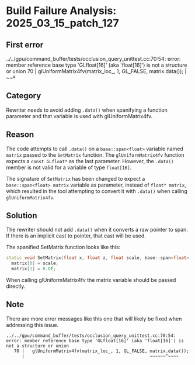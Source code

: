# Build Failure Analysis: 2025_03_15_patch_127

## First error

../../gpu/command_buffer/tests/occlusion_query_unittest.cc:70:54: error: member reference base type 'GLfloat[16]' (aka 'float[16]') is not a structure or union
   70 |   glUniformMatrix4fv(matrix_loc_, 1, GL_FALSE, matrix.data());
      |                                                ~~~~~~^~~~~

## Category
Rewriter needs to avoid adding `.data()` when spanifying a function parameter and that variable is used with glUniformMatrix4fv.

## Reason
The code attempts to call `.data()` on a `base::span<float>` variable named `matrix` passed to the `SetMatrix` function. The `glUniformMatrix4fv` function expects a `const GLfloat*` as the last parameter. However, the `.data()` member is not valid for a variable of type `float[16]`.

The signature of `SetMatrix` has been changed to expect a `base::span<float> matrix` variable as parameter, instead of `float* matrix`, which resulted in the tool attempting to convert it with `.data()` when calling `glUniformMatrix4fv`.

## Solution
The rewriter should not add `.data()` when it converts a raw pointer to span. If there is an implicit cast to pointer, that cast will be used.

The spanified SetMatrix function looks like this:

```c++
static void SetMatrix(float x, float z, float scale, base::span<float> matrix) {
  matrix[0] = scale;
  matrix[1] = 0.0f;
```

When calling glUniformMatrix4fv the matrix variable should be passed directly.

## Note
There are more error messages like this one that will likely be fixed when addressing this issue.
```
../../gpu/command_buffer/tests/occlusion_query_unittest.cc:70:54: error: member reference base type 'GLfloat[16]' (aka 'float[16]') is not a structure or union
   70 |   glUniformMatrix4fv(matrix_loc_, 1, GL_FALSE, matrix.data());
      |                                                ~~~~~~^~~~~